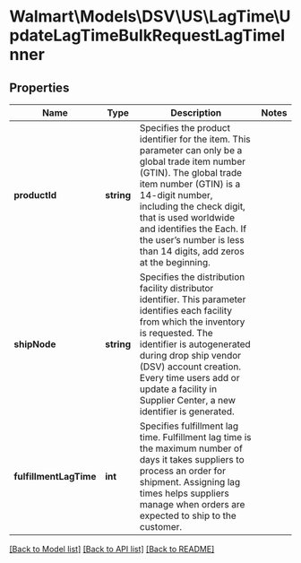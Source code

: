 # Walmart\Models\DSV\US\LagTime\UpdateLagTimeBulkRequestLagTimeInner

## Properties

Name | Type | Description | Notes
------------ | ------------- | ------------- | -------------
**productId** | **string** | Specifies the product identifier for the item.   This parameter can only be a global trade item number (GTIN).   The global trade item number (GTIN) is a 14-digit number, including the check digit, that is used worldwide and identifies the Each. If the user’s number is less than 14 digits, add zeros at the beginning. |
**shipNode** | **string** | Specifies the distribution facility distributor identifier.    This parameter identifies each facility from which the inventory is requested.   The identifier is autogenerated during drop ship vendor (DSV) account creation. Every time users add or update a facility in Supplier Center, a new identifier is generated. |
**fulfillmentLagTime** | **int** | Specifies fulfillment lag time.    Fulfillment lag time is the maximum number of days it takes suppliers to process an order for shipment.    Assigning lag times helps suppliers manage when orders are expected to ship to the customer. |


[[Back to Model list]](./) [[Back to API list]](../../../../../README.md#supported-apis) [[Back to README]](../../../../../README.md)
